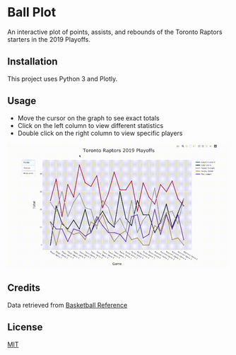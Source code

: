 # Ball Plot
An interactive plot of points, assists, and rebounds of the Toronto Raptors
starters in the 2019 Playoffs.

## Installation
This project uses Python 3 and Plotly.

## Usage
* Move the cursor on the graph to see exact totals
* Click on the left column to view different statistics
* Double click on the right column to view specific players

![Demo](assets/demo.gif)

## Credits
Data retrieved from [Basketball Reference](https://www.basketball-reference.com/)

## License
[MIT](LICENSE)
